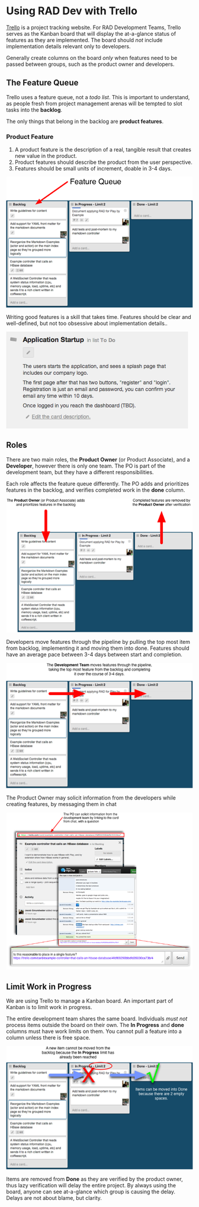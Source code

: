 # Using RAD Dev with Trello

[Trello](https://trello.com/) is a project tracking website.
For RAD Development Teams,
Trello serves as the Kanban board that will display the at-a-glance
status of features as they are implemented.
The board should _not_ include implementation details relevant only to developers.

Generally create columns on the board _only_ when features need to be passed between groups,
such as the product owner and developers.

## The Feature Queue

Trello uses a feature queue, not a *todo list*.
This is important to understand,
as people fresh from project management arenas will be
tempted to slot tasks into the **backlog**.

The only things that belong in the backlog are **product features**.

### Product Feature

1. A product feature is the description of a real, 
   tangible result that creates new value in the product.
2. Product features should describe the product from the user perspective.
3. Features should be small units of increment, doable in 3-4 days.

![Trello Feature Queue](img/trello-feature-queue.png?raw=true)

Writing good features is a skill that takes time.
Features should be clear and well-defined,
but not too obsessive about implementation details..

![Trello Feature](img/trello-feature.png?raw=true)

## Roles

There are two main roles, the **Product Owner** (or Product Associate),
and a **Developer**,
however there is only one team.
The PO is part of the development team,
but they have a different responsibilities.

Each role affects the feature queue differently.
The PO adds and prioritizes features in the backlog,
and verifies completed work in the **done** column.

![Trello Product Owner](img/trello-owner.png?raw=true)

Developers move features through the pipeline by pulling the top most item from backlog,
implementing it and moving them into done.
Features should have an average pace between 3-4 days between start and completion.

![Trello Developer](img/trello-developer.png?raw=true)

The Product Owner may solicit information from the developers while creating features,
by messaging them in chat

![Trello Solicit](img/trello-notify.png?raw=true)

## Limit Work in Progress

We are using Trello to manage a Kanban board.
An important part of Kanban is to limit work in progress.

The entire development team shares the same board.
Individuals _must not_ process items outside the board on their own.
The **In Progress** and **done** columns must have work limits on them.
You cannot pull a feature into a column unless there is free space.

![Trello Limit WIP](img/trello-wip.png?raw=true)

Items are removed from **Done** as they are verified by the product owner,
thus lazy verification will delay the entire project.
By always using the board, anyone can see at-a-glance which group is causing the delay.
Delays are not about blame, but clarity.
